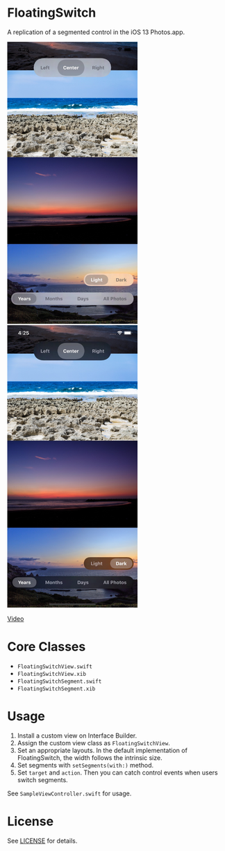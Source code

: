 # FloatingSwitch

A replication of a segmented control in the iOS 13 Photos.app.

<img src="./demo-light.jpg" alt="Demo Image: Light Mode" width=300> <img src="./demo-dark.jpg" alt="Demo Image: Dark Mode" width=300>

[Video](https://user-images.githubusercontent.com/1835776/109355888-46665700-78c3-11eb-9abd-ee6d0a5f4837.mp4)

# Core Classes

- `FloatingSwitchView.swift`
- `FloatingSwitchView.xib`
- `FloatingSwitchSegment.swift`
- `FloatingSwitchSegment.xib`


# Usage

1. Install a custom view on Interface Builder.
2. Assign the custom view class as `FloatingSwitchView`.
3. Set an appropriate layouts. In the default implementation of FloatingSwitch, the width follows the intrinsic size.
4. Set segments with `setSegments(with:)` method.
5. Set `target` and `action`. Then you can catch control events when users switch segments.

See `SampleViewController.swift` for usage.


# License

See [LICENSE](./LICENSE) for details.

